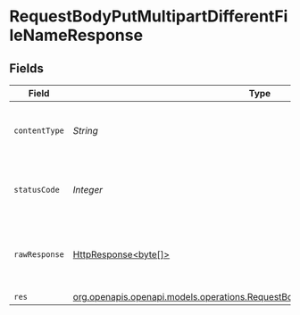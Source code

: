 # RequestBodyPutMultipartDifferentFileNameResponse


## Fields

| Field                                                                                                                                                        | Type                                                                                                                                                         | Required                                                                                                                                                     | Description                                                                                                                                                  |
| ------------------------------------------------------------------------------------------------------------------------------------------------------------ | ------------------------------------------------------------------------------------------------------------------------------------------------------------ | ------------------------------------------------------------------------------------------------------------------------------------------------------------ | ------------------------------------------------------------------------------------------------------------------------------------------------------------ |
| `contentType`                                                                                                                                                | *String*                                                                                                                                                     | :heavy_check_mark:                                                                                                                                           | HTTP response content type for this operation                                                                                                                |
| `statusCode`                                                                                                                                                 | *Integer*                                                                                                                                                    | :heavy_check_mark:                                                                                                                                           | HTTP response status code for this operation                                                                                                                 |
| `rawResponse`                                                                                                                                                | [HttpResponse<byte[]>](https://docs.oracle.com/en/java/javase/11/docs/api/java.net.http/java/net/http/HttpResponse.html)                                     | :heavy_minus_sign:                                                                                                                                           | Raw HTTP response; suitable for custom response parsing                                                                                                      |
| `res`                                                                                                                                                        | [org.openapis.openapi.models.operations.RequestBodyPutMultipartDifferentFileNameRes](../../models/operations/RequestBodyPutMultipartDifferentFileNameRes.md) | :heavy_minus_sign:                                                                                                                                           | OK                                                                                                                                                           |